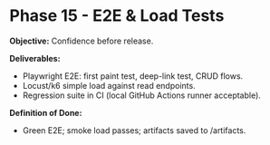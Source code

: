 # Phase 15 - E2E & Load Tests
**Objective:** Confidence before release.

**Deliverables:**
- Playwright E2E: first paint test, deep-link test, CRUD flows.
- Locust/k6 simple load against read endpoints.
- Regression suite in CI (local GitHub Actions runner acceptable).

**Definition of Done:**
- Green E2E; smoke load passes; artifacts saved to /artifacts.
